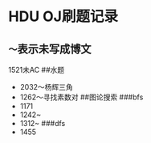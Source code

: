 HDU OJ刷题记录
=============
`～`表示未写成博文
---------------
1521未AC
##水题
* 2032～杨辉三角
* 1262～寻找素数对
##图论搜索
###bfs
* 1171
* 1242~
* 1312~
###dfs
* 1455

